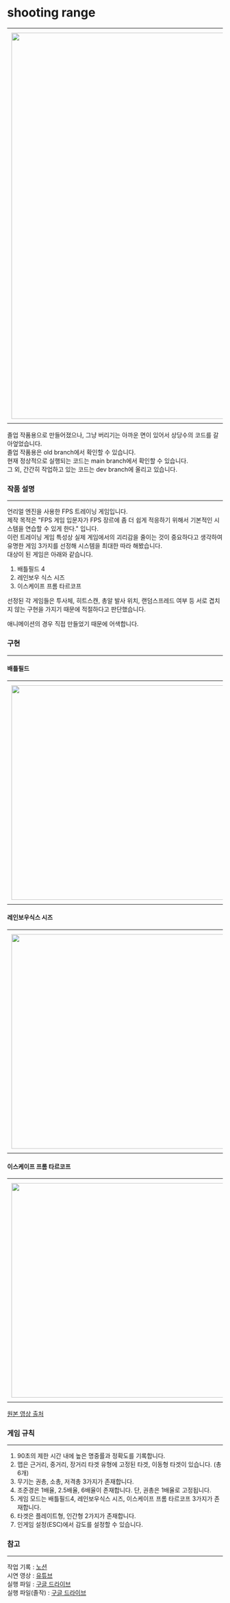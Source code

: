# shooting range
<div id="image-table"> <!-- 요약 -->
    <table>
	    <tr>
    	    <td style="padding:10px">
        	    <img src="https://github.com/SkyLakeARIS/shooting-range/blob/main/gifs/shooting-range_summary.gif" width="900"/>
      	  </td>
        </tr>
    </table>
</div>
    
 졸업 작품용으로 만들어졌으나, 그냥 버리기는 아까운 면이 있어서 상당수의 코드를 갈아엎었습니다.     
졸업 작품용은 old branch에서 확인할 수 있습니다.    
현재 정상적으로 실행되는 코드는 main branch에서 확인할 수 있습니다.    
그 외, 간간히 작업하고 있는 코드는 dev branch에 올리고 있습니다.    
         
 ### 작품 설명     
 ---
 언리얼 엔진을 사용한 FPS 트레이닝 게임입니다.    
제작 목적은 "FPS 게임 입문자가 FPS 장르에 좀 더 쉽게 적응하기 위해서 기본적인 시스템을 연습할 수 있게 한다." 
    입니다.       
이런 트레이닝 게임 특성상 실제 게임에서의 괴리감을 줄이는 것이 중요하다고 생각하여      
유명한 게임 3가지를 선정해 시스템을 최대한 따라 해봤습니다.        
대상이 된 게임은 아래와 같습니다.    
  1. 배틀필드 4     
  2. 레인보우 식스 시즈     
  3. 이스케이프 프롬 타르코프     
      
선정된 각 게임들은 투사체, 히트스캔, 총알 발사 위치, 랜덤스프레드 여부 등 서로 겹치지 않는 구현을 가지기 때문에 적절하다고 판단했습니다.      

애니메이션의 경우 직접 만들었기 때문에 어색합니다.  
   

### 구현
---    
#### 배틀필드    
<div id="image-table"> <!--배틀필드 -->
    <table>
	    <tr>
         <!-- 원본 -->
    	    <td style="padding:10px">
        	    <img src="https://github.com/SkyLakeARIS/shooting-range/blob/main/gifs/shooting-range_bf%20original.gif" width="500"/>
      	    </td>
          <!-- 구현 -->
            <td style="padding:10px">
            	<img src="https://github.com/SkyLakeARIS/shooting-range/blob/main/gifs/shooting-range_bf%20implementation.gif" width="500"/>
            </td>
        </tr>
    </table>
</div>


#### 레인보우식스 시즈
<div id="image-table"> <!--레인보우식스 -->
    <table>
	    <tr>
         <!-- 원본 -->
    	    <td style="padding:10px">
        	    <img src="https://github.com/SkyLakeARIS/shooting-range/blob/main/gifs/shooting-range_r6%20original.gif" width="500"/>
      	    </td>
          <!-- 구현 -->
            <td style="padding:10px">
            	<img src="https://github.com/SkyLakeARIS/shooting-range/blob/main/gifs/shooting-range_r6%20implementation.gif" width="500"/>
            </td>
        </tr>
    </table>
</div>

#### 이스케이프 프롬 타르코프
<div id="image-table"> <!--타르코프 -->
    <table>
	    <tr>
         <!-- 원본 -->
    	    <td style="padding:10px">
        	    <img src="https://github.com/SkyLakeARIS/shooting-range/blob/main/gifs/shooting-range_tarkov%20original.gif" width="500"/>
      	    </td>
          <!-- 구현 -->
            <td style="padding:10px">
            	<img src="https://github.com/SkyLakeARIS/shooting-range/blob/main/gifs/shooting-range_tarkov%20implementation.gif" width="500"/>
            </td>
        </tr>
    </table>
</div>

[원본 영상 출처](http://youtube.com/watch?t=227&v=IBG44eHL2xg&feature=youtu.be&ab_channel=SirHansVaderEN)    

### 게임 규칙
---    
 1. 90초의 제한 시간 내에 높은 명중률과 정확도를 기록합니다.    
 2. 맵은 근거리, 중거리, 장거리 타겟 유형에 고정된 타겟, 이동형 타겟이 있습니다. (총 6개)      
 3. 무기는 권총, 소총, 저격총 3가지가 존재합니다.    
 4. 조준경은 1배율, 2.5배율, 6배율이 존재합니다. 단, 권총은 1배율로 고정됩니다.   
 5. 게임 모드는 배틀필드4, 레인보우식스 시즈, 이스케이프 프롬 타르코프 3가지가 존재합니다.      
 6. 타겟은 플레이트형, 인간형 2가지가 존재합니다.    
 7. 인게임 설정(ESC)에서 감도를 설정할 수 있습니다.   


  ### 참고
  ---     
작업 기록 : [노션](https://skylakearis.notion.site/shooting-range-de1a42e83c1c4ab2b5650aeaecad6ea2)     
시연 영상 : [유튜브](https://youtu.be/zujnafqtzek)        
실행 파일 : [구글 드라이브](https://drive.google.com/file/d/12ix8i4Nq4FSzWUAIyZiHRLR5q88buyeV/view?usp=sharing)      
실행 파일(졸작) : [구글 드라이브](https://drive.google.com/file/d/17ltXn8je2Ny-4dfKRjk5yN_gmczoCYsO/view?usp=sharing)      